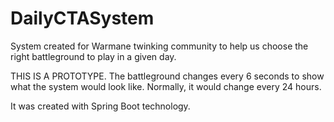 # DailyCTASystem
System created for Warmane twinking community to help us choose the right battleground to play in a given day.

THIS IS A PROTOTYPE. The battleground changes every 6 seconds to show what the system would look like. Normally, it would change every 24 hours.

It was created with Spring Boot technology. 
